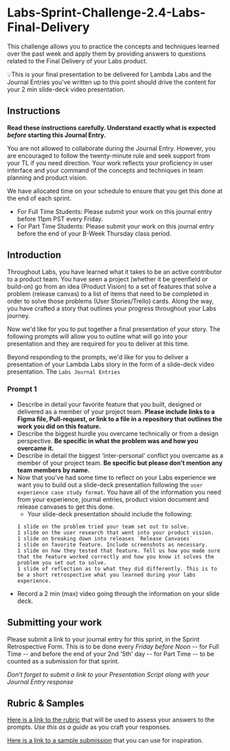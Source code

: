 # Labs-Sprint-Challenge-2.4-Labs-Final-Delivery

This challenge allows you to practice the concepts and techniques learned over the past week and apply them by providing answers to questions related to the Final Delivery of your Labs product.

💡This is your final presentation to be delivered for Lambda Labs and the Journal Entries you've written up to this point should drive the content for your 2 min slide-deck video presentation.

## Instructions

**Read these instructions carefully. Understand exactly what is expected _before_ starting this Journal Entry.**

You are not allowed to collaborate during the Journal Entry. However, you are encouraged to follow the twenty-minute rule and seek support from your TL if you need direction. Your work reflects your proficiency in user interface and your command of the concepts and techniques in team planning and product vision.

We have allocated time on your schedule to ensure that you get this done at the end of each sprint.

- For Full Time Students: Please submit your work on this journal entry before 11pm PST every Friday.
- For Part Time Students: Please submit your work on this journal entry before the end of your B-Week Thursday class period.

## Introduction

Throughout Labs, you have learned what it takes to be an active contributor to a product team. You have seen a project (whether it be greenfield or build-on) go from an idea (Product Vision) to a set of features that solve a problem (release canvas) to a list of items that need to be completed in order to solve those problems (User Stories/Trello) cards. Along the way, you have crafted a story that outlines your progress throughout your Labs journey.

Now we'd like for you to put together a final presentation of your story. The following prompts will allow you to outline what will go into your presentation and they are required for you to deliver at this time.

Beyond responding to the prompts, we'd like for you to deliver a presentation of your Lambda Labs story in the form of a slide-deck video presentation. The `Labs Journal Entries`

### Prompt 1

- Describe in detail your favorite feature that you built, designed or delivered as a member of your project team. **Please include links to a Figma file, Pull-request, or link to a file in a repository that outlines the work you did on this feature.**
- Describe the biggest hurdle you overcame technically or from a design perspective. **Be specific in what the problem was and how you overcame it.**
- Describe in detail the biggest 'inter-personal' conflict you overcame as a member of your project team. **Be specific but please don't mention any team members by name.**
- Now that you've had some time to reflect on your Labs experience we want you to build out a slide-deck presentation following the `user experience case study format`. You have all of the information you need from your experience, journal entries, product vision document and release canvases to get this done.
  - Your slide-deck presentation should include the following:
  ```
  1 slide on the problem tried your team set out to solve.
  1 slide on the user research that went into your product vision.
  1 slide on breaking down into releases `Release Canvases`
  1 slide on favorite feature. Include screenshots as necessary.
  1 slide on how they tested that feature. Tell us how you made sure that the feature worked correctly and how you know it solves the problem you set out to solve.
  1 slide of reflection as to what they did differently. This is to be a short retrospective what you learned during your labs experience.
  ```
- Record a 2 min (max) video going through the information on your slide deck.

## Submitting your work

Please submit a link to your journal entry for this sprint, in the Sprint Retrospective Form. This is to be done every _Friday before Noon_ -- for Full Time -- and before the end of your 2nd '5th' day -- for Part Time -- to be counted as a submission for that sprint.

_Don't forget to submit a link to your *Presentation Script* along with your Journal Entry response_

## Rubric & Samples

[Here is a link to the rubric]() that will be used to assess your answers to the prompts. _Use this as a guide_ as you craft your responses.

[Here is a link to a sample submission]() that you can use for inspiration.
